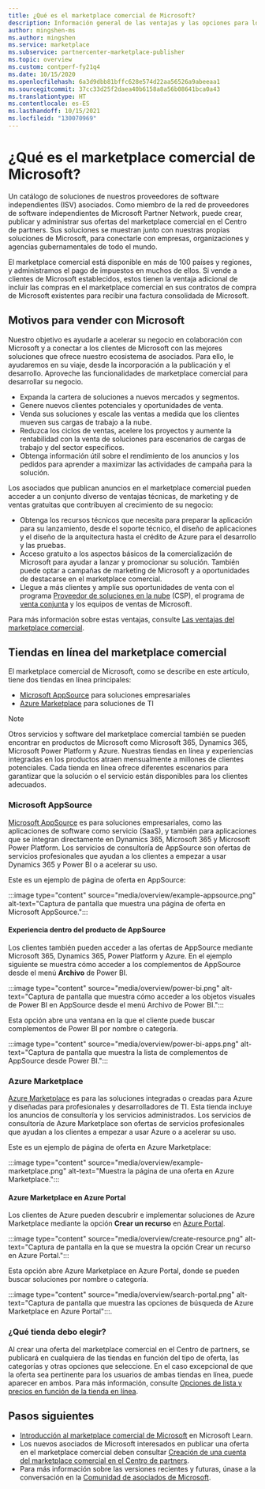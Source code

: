 ```yaml
---
title: ¿Qué es el marketplace comercial de Microsoft?
description: Información general de las ventajas y las opciones para los asociados de Microsoft que publican soluciones en el marketplace comercial.
author: mingshen-ms
ms.author: mingshen
ms.service: marketplace
ms.subservice: partnercenter-marketplace-publisher
ms.topic: overview
ms.custom: contperf-fy21q4
ms.date: 10/15/2020
ms.openlocfilehash: 6a3d9dbb81bffc628e574d22aa56526a9abeeaa1
ms.sourcegitcommit: 37cc33d25f2daea40b6158a8a56b08641bca0a43
ms.translationtype: HT
ms.contentlocale: es-ES
ms.lasthandoff: 10/15/2021
ms.locfileid: "130070969"
---
```

# <a name="what-is-the-microsoft-commercial-marketplace"></a>¿Qué es el marketplace comercial de Microsoft?

Un catálogo de soluciones de nuestros proveedores de software independientes (ISV) asociados. Como miembro de la red de proveedores de software independientes de Microsoft Partner Network, puede crear, publicar y administrar sus ofertas del marketplace comercial en el Centro de partners. Sus soluciones se muestran junto con nuestras propias soluciones de Microsoft, para conectarle con empresas, organizaciones y agencias gubernamentales de todo el mundo.

El marketplace comercial está disponible en más de 100 países y regiones, y administramos el pago de impuestos en muchos de ellos. Si vende a clientes de Microsoft establecidos, estos tienen la ventaja adicional de incluir las compras en el marketplace comercial en sus contratos de compra de Microsoft existentes para recibir una factura consolidada de Microsoft.

## <a name="why-sell-with-microsoft"></a>Motivos para vender con Microsoft

Nuestro objetivo es ayudarle a acelerar su negocio en colaboración con Microsoft y a conectar a los clientes de Microsoft con las mejores soluciones que ofrece nuestro ecosistema de asociados. Para ello, le ayudaremos en su viaje, desde la incorporación a la publicación y el desarrollo. Aproveche las funcionalidades de marketplace comercial para desarrollar su negocio.

- Expanda la cartera de soluciones a nuevos mercados y segmentos.
- Genere nuevos clientes potenciales y oportunidades de venta.
- Venda sus soluciones y escale las ventas a medida que los clientes mueven sus cargas de trabajo a la nube. 
- Reduzca los ciclos de ventas, acelere los proyectos y aumente la rentabilidad con la venta de soluciones para escenarios de cargas de trabajo y del sector específicos.
- Obtenga información útil sobre el rendimiento de los anuncios y los pedidos para aprender a maximizar las actividades de campaña para la solución.

Los asociados que publican anuncios en el marketplace comercial pueden acceder a un conjunto diverso de ventajas técnicas, de marketing y de ventas gratuitas que contribuyen al crecimiento de su negocio:

- Obtenga los recursos técnicos que necesita para preparar la aplicación para su lanzamiento, desde el soporte técnico, el diseño de aplicaciones y el diseño de la arquitectura hasta el crédito de Azure para el desarrollo y las pruebas.
- Acceso gratuito a los aspectos básicos de la comercialización de Microsoft para ayudar a lanzar y promocionar su solución. También puede optar a campañas de marketing de Microsoft y a oportunidades de destacarse en el marketplace comercial.
- Llegue a más clientes y amplíe sus oportunidades de venta con el programa [Proveedor de soluciones en la nube](https://partner.microsoft.com/cloud-solution-provider) (CSP), el programa de [venta conjunta](./co-sell-overview.md) y los equipos de ventas de Microsoft.

Para más información sobre estas ventajas, consulte [Las ventajas del marketplace comercial](gtm-your-marketplace-benefits.md).

## <a name="commercial-marketplace-online-stores"></a>Tiendas en línea del marketplace comercial

El marketplace comercial de Microsoft, como se describe en este artículo, tiene dos tiendas en línea principales: 

- [Microsoft AppSource](https://appsource.microsoft.com/) para soluciones empresariales
- [Azure Marketplace](https://azuremarketplace.microsoft.com/) para soluciones de TI

> [!NOTE]
> Otros servicios y software del marketplace comercial también se pueden encontrar en productos de Microsoft como Microsoft 365, Dynamics 365, Microsoft Power Platform y Azure. Nuestras tiendas en línea y experiencias integradas en los productos atraen mensualmente a millones de clientes potenciales. Cada tienda en línea ofrece diferentes escenarios para garantizar que la solución o el servicio están disponibles para los clientes adecuados.

### <a name="microsoft-appsource"></a>Microsoft AppSource

[Microsoft AppSource](https://appsource.microsoft.com/) es para soluciones empresariales, como las aplicaciones de software como servicio (SaaS), y también para aplicaciones que se integran directamente en Dynamics 365, Microsoft 365 y Microsoft Power Platform. Los servicios de consultoría de AppSource son ofertas de servicios profesionales que ayudan a los clientes a empezar a usar Dynamics 365 y Power BI o a acelerar su uso.

Este es un ejemplo de página de oferta en AppSource:

:::image type="content" source="media/overview/example-appsource.png" alt-text="Captura de pantalla que muestra una página de oferta en Microsoft AppSource.":::

####  <a name="appsource-in-product-experience"></a>Experiencia dentro del producto de AppSource

Los clientes también pueden acceder a las ofertas de AppSource mediante Microsoft 365, Dynamics 365, Power Platform y Azure. En el ejemplo siguiente se muestra cómo acceder a los complementos de AppSource desde el menú **Archivo** de Power BI.

:::image type="content" source="media/overview/power-bi.png" alt-text="Captura de pantalla que muestra cómo acceder a los objetos visuales de Power BI en AppSource desde el menú Archivo de Power BI.":::

Esta opción abre una ventana en la que el cliente puede buscar complementos de Power BI por nombre o categoría. 

:::image type="content" source="media/overview/power-bi-apps.png" alt-text="Captura de pantalla que muestra la lista de complementos de AppSource desde Power BI.":::

### <a name="azure-marketplace"></a>Azure Marketplace

[Azure Marketplace](https://azuremarketplace.microsoft.com/) es para las soluciones integradas o creadas para Azure y diseñadas para profesionales y desarrolladores de TI. Esta tienda incluye los anuncios de consultoría y los servicios administrados. Los servicios de consultoría de Azure Marketplace son ofertas de servicios profesionales que ayudan a los clientes a empezar a usar Azure o a acelerar su uso.

Este es un ejemplo de página de oferta en Azure Marketplace:

:::image type="content" source="media/overview/example-marketplace.png" alt-text="Muestra la página de una oferta en Azure Marketplace.":::

#### <a name="azure-marketplace-in-the-azure-portal"></a>Azure Marketplace en Azure Portal

Los clientes de Azure pueden descubrir e implementar soluciones de Azure Marketplace mediante la opción **Crear un recurso** en [Azure Portal](https://portal.azure.com/).

:::image type="content" source="media/overview/create-resource.png" alt-text="Captura de pantalla en la que se muestra la opción Crear un recurso en Azure Portal.":::

Esta opción abre Azure Marketplace en Azure Portal, donde se pueden buscar soluciones por nombre o categoría.

:::image type="content" source="media/overview/search-portal.png" alt-text="Captura de pantalla que muestra las opciones de búsqueda de Azure Marketplace en Azure Portal":::.

### <a name="which-store-should-i-choose"></a>¿Qué tienda debo elegir?
Al crear una oferta del marketplace comercial en el Centro de partners, se publicará en cualquiera de las tiendas en función del tipo de oferta, las categorías y otras opciones que seleccione. En el caso excepcional de que la oferta sea pertinente para los usuarios de ambas tiendas en línea, puede aparecer en ambos. Para más información, consulte [Opciones de lista y precios en función de la tienda en línea](determine-your-listing-type.md#listing-and-pricing-options-by-online-store).

## <a name="next-steps"></a>Pasos siguientes

- [Introducción al marketplace comercial de Microsoft](/learn/modules/intro-commercial-marketplace/) en Microsoft Learn.
- Los nuevos asociados de Microsoft interesados en publicar una oferta en el marketplace comercial deben consultar [Creación de una cuenta del marketplace comercial en el Centro de partners](create-account.md).
- Para más información sobre las versiones recientes y futuras, únase a la conversación en la [Comunidad de asociados de Microsoft](https://www.microsoftpartnercommunity.com/).
